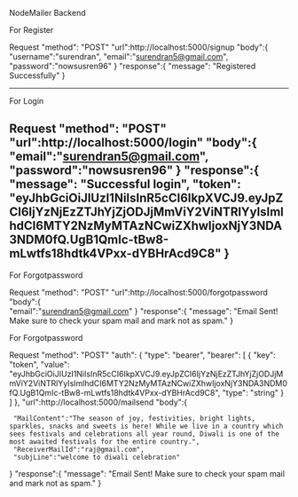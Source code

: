 NodeMailer Backend

For Register

Request
"method": "POST"
"url":http://localhost:5000/signup
"body":{
     "username":"surendran",
     "email":"surendran5@gmail.com",
     "password":"nowsusren96"
}
"response":{
    "message": "Registered Successfully"
}

-------------------------------------------------------------------------------------------
For Login

Request
"method": "POST"
"url":http://localhost:5000/login"
"body":{ 
     "email":"surendran5@gmail.com",
     "password":"nowsusren96"
}
"response":{
    "message": "Successful login",
    "token": "eyJhbGciOiJIUzI1NiIsInR5cCI6IkpXVCJ9.eyJpZCI6IjYzNjEzZTJhYjZjODJjMmViY2ViNTRlYyIsImlhdCI6MTY2NzMyMTAzNCwiZXhwIjoxNjY3NDA3NDM0fQ.UgB1QmIc-tBw8-mLwtfs18hdtk4VPxx-dYBHrAcd9C8"
}
-----------------------------------------------------------------------------------------------
For Forgotpassword

Request
"method": "POST"
"url":http://localhost:5000/forgotpassword
"body":{     
     "email":"surendran5@gmail.com" 
}
"response":{
     "message": "Email Sent! Make sure to check your spam mail and mark not as spam."
}

For Forgotpassword

Request
"method": "POST"
"auth": {
					"type": "bearer",
					"bearer": [
						{
							"key": "token",
							"value": "eyJhbGciOiJIUzI1NiIsInR5cCI6IkpXVCJ9.eyJpZCI6IjYzNjEzZTJhYjZjODJjMmViY2ViNTRlYyIsImlhdCI6MTY2NzMyMTAzNCwiZXhwIjoxNjY3NDA3NDM0fQ.UgB1QmIc-tBw8-mLwtfs18hdtk4VPxx-dYBHrAcd9C8",
							"type": "string"
						}
					]
				},
"url":http://localhost:5000/mailsend
"body":{     
    
     "MailContent":"The season of joy, festivities, bright lights, sparkles, snacks and sweets is here! While we live in a country which sees festivals and celebrations all year round, Diwali is one of the most awaited festivals for the entire country.",
     "ReceiverMailId":"raj@gmail.com",
     "subjLine":"welcome to diwali celebration"
}
"response":{
     "message": "Email Sent! Make sure to check your spam mail and mark not as spam."
}

